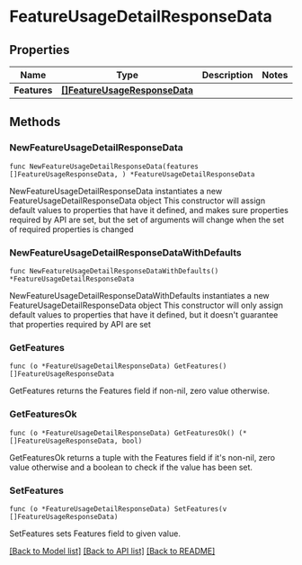 # FeatureUsageDetailResponseData

## Properties

Name | Type | Description | Notes
------------ | ------------- | ------------- | -------------
**Features** | [**[]FeatureUsageResponseData**](FeatureUsageResponseData.md) |  | 

## Methods

### NewFeatureUsageDetailResponseData

`func NewFeatureUsageDetailResponseData(features []FeatureUsageResponseData, ) *FeatureUsageDetailResponseData`

NewFeatureUsageDetailResponseData instantiates a new FeatureUsageDetailResponseData object
This constructor will assign default values to properties that have it defined,
and makes sure properties required by API are set, but the set of arguments
will change when the set of required properties is changed

### NewFeatureUsageDetailResponseDataWithDefaults

`func NewFeatureUsageDetailResponseDataWithDefaults() *FeatureUsageDetailResponseData`

NewFeatureUsageDetailResponseDataWithDefaults instantiates a new FeatureUsageDetailResponseData object
This constructor will only assign default values to properties that have it defined,
but it doesn't guarantee that properties required by API are set

### GetFeatures

`func (o *FeatureUsageDetailResponseData) GetFeatures() []FeatureUsageResponseData`

GetFeatures returns the Features field if non-nil, zero value otherwise.

### GetFeaturesOk

`func (o *FeatureUsageDetailResponseData) GetFeaturesOk() (*[]FeatureUsageResponseData, bool)`

GetFeaturesOk returns a tuple with the Features field if it's non-nil, zero value otherwise
and a boolean to check if the value has been set.

### SetFeatures

`func (o *FeatureUsageDetailResponseData) SetFeatures(v []FeatureUsageResponseData)`

SetFeatures sets Features field to given value.



[[Back to Model list]](../README.md#documentation-for-models) [[Back to API list]](../README.md#documentation-for-api-endpoints) [[Back to README]](../README.md)


